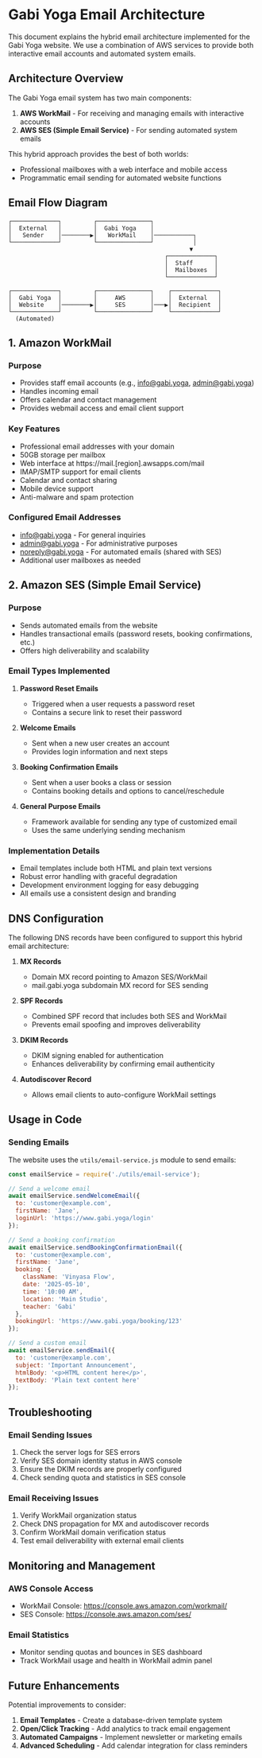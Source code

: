# Gabi Yoga Email Architecture

This document explains the hybrid email architecture implemented for the Gabi Yoga website. We use a combination of AWS services to provide both interactive email accounts and automated system emails.

## Architecture Overview

The Gabi Yoga email system has two main components:

1. **AWS WorkMail** - For receiving and managing emails with interactive accounts
2. **AWS SES (Simple Email Service)** - For sending automated system emails

This hybrid approach provides the best of both worlds:
- Professional mailboxes with a web interface and mobile access
- Programmatic email sending for automated website functions

## Email Flow Diagram

```
┌─────────────┐         ┌───────────────┐
│  External   │         │  Gabi Yoga    │
│   Sender    │────────▶│   WorkMail    │───────────┐
└─────────────┘         └───────────────┘           │
                                                   ▼
                                            ┌─────────────┐
                                            │  Staff      │
                                            │  Mailboxes  │
                                            └─────────────┘
                               
┌─────────────┐         ┌───────────────┐    ┌─────────────┐
│  Gabi Yoga  │         │     AWS       │    │  External   │
│  Website    │────────▶│     SES       │───▶│  Recipient  │
└─────────────┘         └───────────────┘    └─────────────┘
  (Automated)
```

## 1. Amazon WorkMail

### Purpose
- Provides staff email accounts (e.g., info@gabi.yoga, admin@gabi.yoga)
- Handles incoming email
- Offers calendar and contact management
- Provides webmail access and email client support

### Key Features
- Professional email addresses with your domain
- 50GB storage per mailbox
- Web interface at https://mail.[region].awsapps.com/mail
- IMAP/SMTP support for email clients
- Calendar and contact sharing
- Mobile device support
- Anti-malware and spam protection

### Configured Email Addresses
- info@gabi.yoga - For general inquiries
- admin@gabi.yoga - For administrative purposes
- noreply@gabi.yoga - For automated emails (shared with SES)
- Additional user mailboxes as needed

## 2. Amazon SES (Simple Email Service)

### Purpose
- Sends automated emails from the website
- Handles transactional emails (password resets, booking confirmations, etc.)
- Offers high deliverability and scalability

### Email Types Implemented
1. **Password Reset Emails**
   - Triggered when a user requests a password reset
   - Contains a secure link to reset their password

2. **Welcome Emails**
   - Sent when a new user creates an account
   - Provides login information and next steps

3. **Booking Confirmation Emails**
   - Sent when a user books a class or session
   - Contains booking details and options to cancel/reschedule

4. **General Purpose Emails**
   - Framework available for sending any type of customized email
   - Uses the same underlying sending mechanism

### Implementation Details
- Email templates include both HTML and plain text versions
- Robust error handling with graceful degradation
- Development environment logging for easy debugging
- All emails use a consistent design and branding

## DNS Configuration

The following DNS records have been configured to support this hybrid email architecture:

1. **MX Records**
   - Domain MX record pointing to Amazon SES/WorkMail
   - mail.gabi.yoga subdomain MX record for SES sending

2. **SPF Records**
   - Combined SPF record that includes both SES and WorkMail
   - Prevents email spoofing and improves deliverability

3. **DKIM Records**
   - DKIM signing enabled for authentication
   - Enhances deliverability by confirming email authenticity

4. **Autodiscover Record**
   - Allows email clients to auto-configure WorkMail settings

## Usage in Code

### Sending Emails

The website uses the `utils/email-service.js` module to send emails:

```javascript
const emailService = require('./utils/email-service');

// Send a welcome email
await emailService.sendWelcomeEmail({
  to: 'customer@example.com',
  firstName: 'Jane',
  loginUrl: 'https://www.gabi.yoga/login'
});

// Send a booking confirmation
await emailService.sendBookingConfirmationEmail({
  to: 'customer@example.com',
  firstName: 'Jane',
  booking: {
    className: 'Vinyasa Flow',
    date: '2025-05-10',
    time: '10:00 AM',
    location: 'Main Studio',
    teacher: 'Gabi'
  },
  bookingUrl: 'https://www.gabi.yoga/booking/123'
});

// Send a custom email
await emailService.sendEmail({
  to: 'customer@example.com',
  subject: 'Important Announcement',
  htmlBody: '<p>HTML content here</p>',
  textBody: 'Plain text content here'
});
```

## Troubleshooting

### Email Sending Issues
1. Check the server logs for SES errors
2. Verify SES domain identity status in AWS console
3. Ensure the DKIM records are properly configured
4. Check sending quota and statistics in SES console

### Email Receiving Issues
1. Verify WorkMail organization status
2. Check DNS propagation for MX and autodiscover records
3. Confirm WorkMail domain verification status
4. Test email deliverability with external email clients

## Monitoring and Management

### AWS Console Access
- WorkMail Console: https://console.aws.amazon.com/workmail/
- SES Console: https://console.aws.amazon.com/ses/

### Email Statistics
- Monitor sending quotas and bounces in SES dashboard
- Track WorkMail usage and health in WorkMail admin panel

## Future Enhancements

Potential improvements to consider:

1. **Email Templates** - Create a database-driven template system
2. **Open/Click Tracking** - Add analytics to track email engagement
3. **Automated Campaigns** - Implement newsletter or marketing emails
4. **Advanced Scheduling** - Add calendar integration for class reminders
